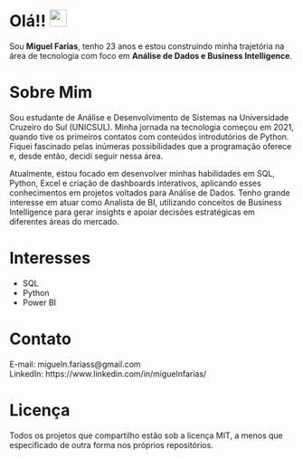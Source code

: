 # Olá!! <img src="https://media.giphy.com/media/hvRJCLFzcasrR4ia7z/giphy.gif" width="30"> 

Sou **Miguel Farias**, tenho 23 anos e estou construindo minha trajetória na área de tecnologia com foco em **Análise de Dados e Business Intelligence**.

# Sobre Mim
Sou estudante de Análise e Desenvolvimento de Sistemas na Universidade Cruzeiro do Sul (UNICSUL). Minha jornada na tecnologia começou em 2021, quando tive os primeiros contatos com conteúdos introdutórios de Python. Fiquei fascinado pelas inúmeras possibilidades que a programação oferece e, desde então, decidi seguir nessa área.

Atualmente, estou focado em desenvolver minhas habilidades em SQL, Python, Excel e criação de dashboards interativos, aplicando esses conhecimentos em projetos voltados para Análise de Dados. Tenho grande interesse em atuar como Analista de BI, utilizando conceitos de Business Intelligence para gerar insights e apoiar decisões estratégicas em diferentes áreas do mercado.

# Interesses

- SQL
- Python
- Power BI

# Contato
<div> E-mail: migueln.fariass@gmail.com </div> 
<div> LinkedIn: https://www.linkedin.com/in/miguelnfarias/ </div> 

# Licença
Todos os projetos que compartilho estão sob a licença MIT, a menos que especificado de outra forma nos próprios repositórios.
